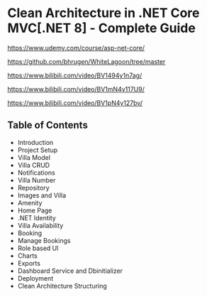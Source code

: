 # Clean Architecture in .NET Core MVC[.NET 8] - Complete Guide
https://www.udemy.com/course/asp-net-core/

https://github.com/bhrugen/WhiteLagoon/tree/master

https://www.bilibili.com/video/BV1494y1n7ag/

https://www.bilibili.com/video/BV1mN4y117U9/

https://www.bilibili.com/video/BV1pN4y127bv/


## Table of Contents
- Introduction
- Project Setup
- Villa Model
- Villa CRUD
- Notifications
- Villa Number
- Repository
- Images and Villa
- Amenity
- Home Page
- .NET Identity
- Villa Availability
- Booking
- Manage Bookings
- Role based Ul
- Charts
- Exports
- Dashboard Service and Dbinitializer
- Deployment
- Clean Architecture Structuring

